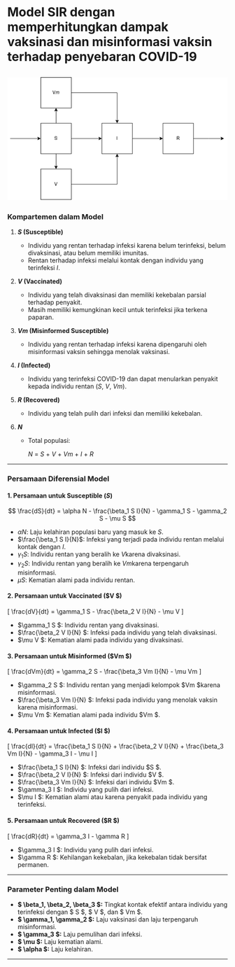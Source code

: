 # **Model SIR dengan memperhitungkan dampak vaksinasi dan misinformasi vaksin terhadap penyebaran COVID-19**
![alt text](image.png)
---

### **Kompartemen dalam Model**
1. **$S$ (Susceptible)**  
   - Individu yang rentan terhadap infeksi karena belum terinfeksi, belum divaksinasi, atau belum memiliki imunitas.
   - Rentan terhadap infeksi melalui kontak dengan individu yang terinfeksi $I$.

2. **$V$ (Vaccinated)**  
   - Individu yang telah divaksinasi dan memiliki kekebalan parsial terhadap penyakit.  
   - Masih memiliki kemungkinan kecil untuk terinfeksi jika terkena paparan.

3. **$Vm$ (Misinformed Susceptible)**  
   - Individu yang rentan terhadap infeksi karena dipengaruhi oleh misinformasi vaksin sehingga menolak vaksinasi.

4. **$I$ (Infected)**  
   - Individu yang terinfeksi COVID-19 dan dapat menularkan penyakit kepada individu rentan ($S$, $V$, $Vm$).

5. **$R$ (Recovered)**  
   - Individu yang telah pulih dari infeksi dan memiliki kekebalan.

6. **$N$**  
   - Total populasi:  
     
     $N$ $=$ $S$ $+$ $V$ $+$ $Vm$ $+$ $I$ $+$ $R$

---

### **Persamaan Diferensial Model**

#### 1. **Persamaan untuk Susceptible ($S$)**  
$$
\frac{dS}{dt} = \alpha N - \frac{\beta_1 S I}{N} - \gamma_1 S - \gamma_2 S - \mu S
$$
- $\alpha N$: Laju kelahiran populasi baru yang masuk ke $S$.  
- $\frac{\beta_1 S I}{N}$: Infeksi yang terjadi pada individu rentan melalui kontak dengan $I$.  
- $\gamma_1 S$: Individu rentan yang beralih ke $V$karena divaksinasi.  
- $\gamma_2 S$: Individu rentan yang beralih ke $Vm$karena terpengaruh misinformasi.  
- $\mu S$: Kematian alami pada individu rentan.

#### 2. **Persamaan untuk Vaccinated ($V $)**  
\[
\frac{dV}{dt} = \gamma_1 S - \frac{\beta_2 V I}{N} - \mu V
\]
- $\gamma_1 S $: Individu rentan yang divaksinasi.  
- $\frac{\beta_2 V I}{N} $: Infeksi pada individu yang telah divaksinasi.  
- $\mu V $: Kematian alami pada individu yang divaksinasi.

#### 3. **Persamaan untuk Misinformed ($Vm $)**  
\[
\frac{dVm}{dt} = \gamma_2 S - \frac{\beta_3 Vm I}{N} - \mu Vm
\]
- $\gamma_2 S $: Individu rentan yang menjadi kelompok $Vm $karena misinformasi.  
- $\frac{\beta_3 Vm I}{N} $: Infeksi pada individu yang menolak vaksin karena misinformasi.  
- $\mu Vm $: Kematian alami pada individu $Vm $.

#### 4. **Persamaan untuk Infected ($I $)**  
\[
\frac{dI}{dt} = \frac{\beta_1 S I}{N} + \frac{\beta_2 V I}{N} + \frac{\beta_3 Vm I}{N} - \gamma_3 I - \mu I
\]
- $\frac{\beta_1 S I}{N} $: Infeksi dari individu $S $.  
- $\frac{\beta_2 V I}{N} $: Infeksi dari individu $V $.  
- $\frac{\beta_3 Vm I}{N} $: Infeksi dari individu $Vm $.  
- $\gamma_3 I $: Individu yang pulih dari infeksi.  
- $\mu I $: Kematian alami atau karena penyakit pada individu yang terinfeksi.

#### 5. **Persamaan untuk Recovered ($R $)**  
\[
\frac{dR}{dt} = \gamma_3 I - \gamma R
\]
- $\gamma_3 I $: Individu yang pulih dari infeksi.  
- $\gamma R $: Kehilangan kekebalan, jika kekebalan tidak bersifat permanen.

---

### **Parameter Penting dalam Model**
- **$ \beta_1, \beta_2, \beta_3 $:** Tingkat kontak efektif antara individu yang terinfeksi dengan $ S $, $ V $, dan $ Vm $.  
- **$ \gamma_1, \gamma_2 $:** Laju vaksinasi dan laju terpengaruh misinformasi.  
- **$ \gamma_3 $:** Laju pemulihan dari infeksi.  
- **$ \mu $:** Laju kematian alami.  
- **$ \alpha $:** Laju kelahiran.

---
